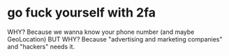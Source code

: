 # go fuck yourself with 2fa

WHY?
Because we wanna know your phone number (and maybe GeoLocation)
BUT WHY?
Because "advertising and marketing companies" and "hackers" needs it.
